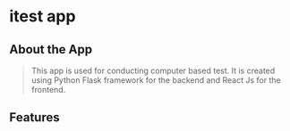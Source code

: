 # itest app
## About the App
> This app is used for conducting computer based test. It is created using Python Flask framework for the backend and React Js for the frontend.

## Features